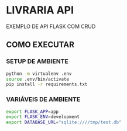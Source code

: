 # LIVRARIA API

EXEMPLO DE API FLASK COM CRUD

## COMO EXECUTAR

### SETUP DE AMBIENTE

``` sh
python -m virtualenv .env
source .env/bin/activate
pip install -r requirements.txt
```
### VARIÁVEIS DE AMBIENTE

``` sh
export FLASK_APP=app
export FLASK_ENV=development
export DATABASE_URL="sqlite:////tmp/test.db"
```